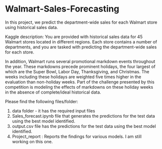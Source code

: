 # Walmart-Sales-Forecasting
In this project, we predict the department-wide sales for each Walmart store using historical sales data.

Kaggle description:
You are provided with historical sales data for 45 Walmart stores located in different regions. Each store contains a number of departments, and you are tasked with predicting the department-wide sales for each store.

In addition, Walmart runs several promotional markdown events throughout the year. These markdowns precede prominent holidays, the four largest of which are the Super Bowl, Labor Day, Thanksgiving, and Christmas. The weeks including these holidays are weighted five times higher in the evaluation than non-holiday weeks. Part of the challenge presented by this competition is modeling the effects of markdowns on these holiday weeks in the absence of complete/ideal historical data.

Please find the following files/folder:

1. data folder - it has the required input files
2. Sales_forecast.ipynb file that generates the predictions for the test data using the best model identified.
3. output.csv file has the predictions for the test data using the best model identified.
4. Project_report : Reports the findings for various models. I am still working on this one.
